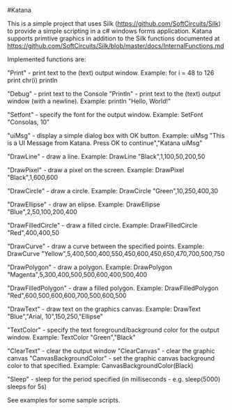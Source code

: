 #Katana

This is a simple project that uses Silk (https://github.com/SoftCircuits/Silk) to provide a simple 
scripting in a c# windows forms application. Katana supports primtive graphics in addition to the Silk functions documented at https://github.com/SoftCircuits/Silk/blob/master/docs/InternalFunctions.md

Implemented functions are:

"Print" - print text to the (text) output window. Example: 
for i = 48 to 126
        print chr(i)
    println
    
"Debug" - print text to the Console
"Println" - print text to the (text) output window (with a newline). Example:
println "Hello, World!"

"Setfont" - specify the font for the output window. Example:
SetFont "Consolas, 10"

"uiMsg" - display a simple dialog box with OK button. Example:
uiMsg "This is a UI Message from Katana. Press OK to continue","Katana uiMsg"

"DrawLine" - draw a line. Example:
DrawLine "Black",1,100,50,200,50

"DrawPixel" - draw a pixel on the screen. Example:
DrawPixel "Black",1,600,600

"DrawCircle" - draw a circle. Example:
DrawCircle "Green",10,250,400,30

"DrawEllipse" - draw an elipse. Example:
DrawEllipse "Blue",2,50,100,200,400

"DrawFilledCircle" - draw a filled circle. Example:
DrawFilledCircle "Red",400,400,50

"DrawCurve" - draw a curve between the specified points. Example:
DrawCurve "Yellow",5,400,500,400,550,450,600,450,650,470,700,500,750

"DrawPolygon" - draw a polygon. Example:
DrawPolygon "Magenta",5,300,400,500,500,600,400,500,400

"DrawFilledPolygon" - draw a filled polygon. Example:
DrawFilledPolygon "Red",600,500,600,600,700,500,600,500

"DrawText" - draw text on the graphics canvas. Example:
DrawText "Blue","Arial, 10",150,250,"Ellipse"

"TextColor" - specify the text foreground/background color for the output window. Example:
TextColor "Green","Black"

"ClearText" - clear the output window
"ClearCanvas" - clear the graphic canvas
"CanvasBackgroundColor" - set the graphic canvas background color to that specified. Example:
CanvasBackgroundColor(Black)

"Sleep" - sleep for the period specified (in milliseconds - e.g. sleep(5000) sleeps for 5s)


See examples for some sample scripts.


